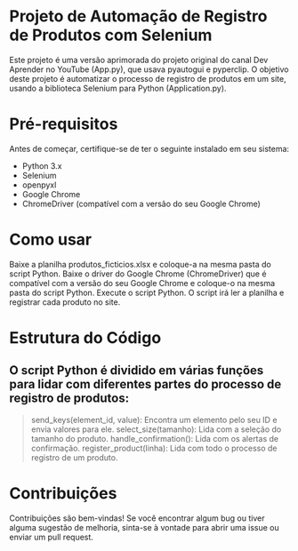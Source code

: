 # Projeto de Automação de Registro de Produtos com Selenium
Este projeto é uma versão aprimorada do projeto original do canal Dev Aprender no YouTube (App.py), que usava pyautogui e pyperclip. O objetivo deste projeto é automatizar o processo de registro de produtos em um site, usando a biblioteca Selenium para Python (Application.py).

# Pré-requisitos
Antes de começar, certifique-se de ter o seguinte instalado em seu sistema:

- Python 3.x
- Selenium
- openpyxl
- Google Chrome
- ChromeDriver (compatível com a versão do seu Google Chrome)

# Como usar
Baixe a planilha produtos_ficticios.xlsx e coloque-a na mesma pasta do script Python.
Baixe o driver do Google Chrome (ChromeDriver) que é compatível com a versão do seu Google Chrome e coloque-o na mesma pasta do script Python.
Execute o script Python. O script irá ler a planilha e registrar cada produto no site.

# Estrutura do Código
## O script Python é dividido em várias funções para lidar com diferentes partes do processo de registro de produtos:

> send_keys(element_id, value): Encontra um elemento pelo seu ID e envia valores para ele.
> select_size(tamanho): Lida com a seleção do tamanho do produto.
> handle_confirmation(): Lida com os alertas de confirmação.
> register_product(linha): Lida com todo o processo de registro de um produto.

# Contribuições
Contribuições são bem-vindas! Se você encontrar algum bug ou tiver alguma sugestão de melhoria, sinta-se à vontade para abrir uma issue ou enviar um pull request.
